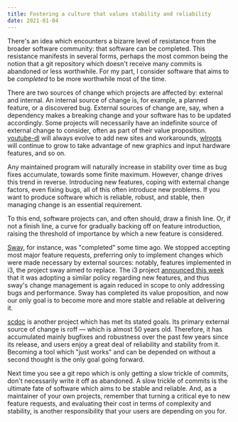 ```yaml
---
title: Fostering a culture that values stability and reliability
date: 2021-01-04
---
```


There's an idea which encounters a bizarre level of resistance from the broader
software community: that software can be completed. This resistance manifests in
several forms, perhaps the most common being the notion that a git repository
which doesn't receive many commits is abandoned or less worthwhile. For my part,
I consider software that aims to be *completed* to be more worthwhile most of
the time.

There are two sources of change which projects are affected by: external and
internal. An internal source of change is, for example, a planned feature, or a
discovered bug. External sources of change are, say, when a dependency makes a
breaking change and your software has to be updated accordingly. Some projects
will necessarily have an indefinite source of external change to consider, often
as part of their value proposition. [youtube-dl][0] will always evolve to add
new sites and workarounds, [wlroots][1] will continue to grow to take advantage
of new graphics and input hardware features, and so on.

[0]: https://youtube-dl.org/
[1]: https://github.com/swaywm/wlroots

Any maintained program will naturally increase in stability over time as bug
fixes accumulate, towards some finite maximum. However, change drives this trend
in reverse. Introducing new features, coping with external change factors, even
fixing bugs, all of this often introduce new problems. If you want to produce
software which is reliable, robust, and stable, then managing change is an
essential requirement.

To this end, software projects can, and often should, draw a finish line. Or, if
not a finish line, a curve for gradually backing off on feature introduction,
raising the threshold of importance by which a new feature is considered.

[Sway](https://github.com/swaywm/sway), for instance, was "completed" some time
ago. We stopped accepting most major feature requests, preferring only to
implement changes which were made necessary by external sources: notably,
features implemented in i3, the project sway aimed to replace. The i3 project
[announced this week][2] that it was adopting a similar policy regarding new
features, and thus sway's change management is again reduced in scope to only
addressing bugs and performance. Sway has completed its value proposition, and
now our only goal is to become more and more stable and reliable at delivering
it.

[2]: https://old.reddit.com/r/i3wm/comments/kn8pa2/an_update_on_the_future_of_i3/

[scdoc](https://sr.ht/~sircmpwn/scdoc) is another project which has met its
stated goals. Its primary external source of change is roff &mdash; which is
almost 50 years old. Therefore, it has accumulated mainly bugfixes and
robustness over the past few years since its release, and users enjoy a great
deal of reliability and stability from it. Becoming a tool which "just works"
and can be depended on without a second thought is the only goal going forward.

Next time you see a git repo which is only getting a slow trickle of commits,
don't necessarily write it off as abandoned. A slow trickle of commits is the
ultimate fate of software which aims to be stable and reliable. And, as a
maintainer of your own projects, remember that turning a critical eye to new
feature requests, and evaluating their cost in terms of complexity and
stability, is another responsibility that your users are depending on you for.
